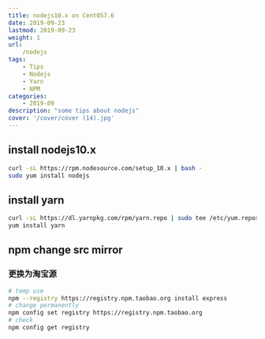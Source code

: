 ```yaml
---
title: nodejs10.x on CentOS7.6
date: 2019-09-23
lastmod: 2019-09-23 
weight: 1
url:
    /nodejs
tags:
    - Tips  
    - Nodejs
    - Yarn
    - NPM
categories:
    - 2019-09
description: "some tips about nodejs"
cover: '/cover/cover (14).jpg'
---
```


## install nodejs10.x

```bash
curl -sL https://rpm.nodesource.com/setup_10.x | bash -
sudo yum install nodejs
```

## install yarn

```bash
curl -sL https://dl.yarnpkg.com/rpm/yarn.repo | sudo tee /etc/yum.repos.d/yarn.repo
yum install yarn
```

## npm change src mirror

### 更换为淘宝源

```bash
# temp use
npm --registry https://registry.npm.taobao.org install express
# change permanently
npm config set registry https://registry.npm.taobao.org
# check
npm config get registry
```

